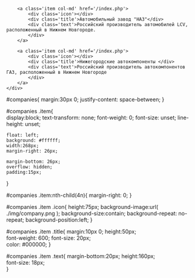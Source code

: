 <div id='companies' class='row'>
	
		<a class='item col-md' href='/index.php'>
			<div class='icon'></div>
			<div class='title'>Автомобильный завод "НАЗ"</div>
			<div class='text'>Российский производитель автомобилей LCV, расположенный в Нижнем Новгороде.
			</div>
		</a>
		
		<a class='item col-md' href='/index.php'>
			<div class='icon'></div>
			<div class='title'>Нижегородские автокомпоненты </div>
			<div class='text'>Российский производитель автокомпонентов ГАЗ, расположенный в Нижнем Новгороде
			</div>
		</a>		
	</div>		

 #companies{
	margin:30px 0;
	justify-content: space-between;	
}

#companies .item{	
	display:block;
    text-transform: none;
    font-weight: 0;
    font-size: unset;
    line-height: unset;	
	
	float: left;
	background: #ffffff;
	width:268px;
	margin-right: 26px;
	
	margin-bottom: 26px;
	overflow: hidden;
	padding:15px;
	
}

#companies .item:nth-child(4n){
	margin-right: 0;
}

#companies .item .icon{
	height:75px;
	background-image:url( ./img/company.png );
	background-size:contain;
	background-repeat: no-repeat;
	background-position:left;
}

#companies .item .title{
	margin:10px 0;
	height:50px;    
    font-weight: 600;
	font-size: 20px;	
	color: #000000;
}

#companies .item .text{
	margin-bottom:20px;
	height:160px;	
	font-size: 18px;	
}
